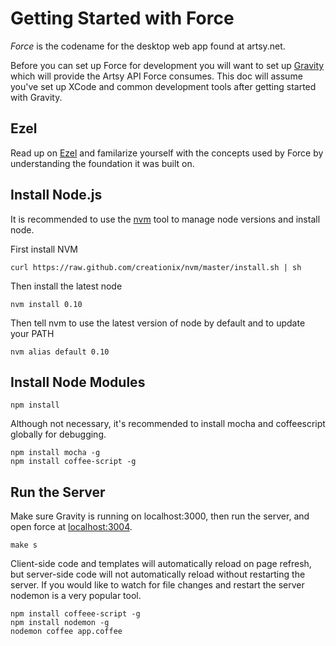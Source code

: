 # Getting Started with Force

*Force* is the codename for the desktop web app found at artsy.net.

Before you can set up Force for development you will want to set up [Gravity](https://github.com/artsy/gravity) which will provide the Artsy API Force consumes. This doc will assume you've set up XCode and common development tools after getting started with Gravity.

## Ezel

Read up on [Ezel](http://ezeljs.com/) and familarize yourself with the concepts used by Force by understanding the foundation it was built on.

## Install Node.js

It is recommended to use the [nvm](https://github.com/creationix/nvm) tool to manage node versions and install node.

First install NVM

````
curl https://raw.github.com/creationix/nvm/master/install.sh | sh
````

Then install the latest node

````
nvm install 0.10
````

Then tell nvm to use the latest version of node by default and to update your PATH

````
nvm alias default 0.10
````

## Install Node Modules

````
npm install
````

Although not necessary, it's recommended to install mocha and coffeescript globally for debugging.

````
npm install mocha -g
npm install coffee-script -g
````

## Run the Server

Make sure Gravity is running on localhost:3000, then run the server, and open force at [localhost:3004](http://localhost:3004).

````
make s
````

Client-side code and templates will automatically reload on page refresh, but server-side code will not automatically reload without restarting the server. If you would like to watch for file changes and restart the server nodemon is a very popular tool.

````
npm install coffeee-script -g
npm install nodemon -g
nodemon coffee app.coffee
````